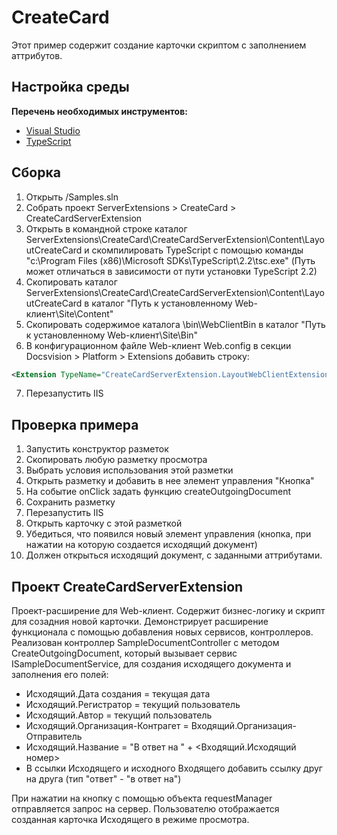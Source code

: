 # CreateCard

Этот пример содержит создание карточки скриптом с заполнением аттрибутов.

## Настройка среды

**Перечень необходимых инструментов:** 
* [Visual Studio](https://www.visualstudio.com)
* [TypeScript](https://www.typescriptlang.org)

## Сборка

1. Открыть /Samples.sln
3. Собрать проект ServerExtensions > CreateCard > CreateCardServerExtension
4. Открыть в командной строке каталог ServerExtensions\CreateCard\CreateCardServerExtension\Content\LayoutCreateCard и скомпилировать TypeScript с помощью команды
"c:\Program Files (x86)\Microsoft SDKs\TypeScript\2.2\tsc.exe" (Путь может отличаться в зависимости от пути установки TypeScript 2.2)
7. Скопировать каталог ServerExtensions\CreateCard\CreateCardServerExtension\Content\LayoutCreateCard в каталог "Путь к установленному Web-клиент\Site\Content"
5. Скопировать содержимое каталога \bin\WebClientBin в каталог "Путь к установленному Web-клиент\Site\Bin"
8. В конфигурационном файле Web-клиент Web.config в секции Docsvision > Platform > Extensions добавить строку:
```xml
<Extension TypeName="CreateCardServerExtension.LayoutWebClientExtension, CreateCardServerExtension" Target="WebClient"/>
``` 
7. Перезапустить IIS

## Проверка примера

1. Запустить конструктор разметок
2. Скопировать любую разметку просмотра
3. Выбрать условия использования этой разметки
4. Открыть разметку и добавить в нее элемент управления "Кнопка"
5. На событие onClick задать функцию createOutgoingDocument 
6. Сохранить разметку
7. Перезапустить IIS
8. Открыть карточку с этой разметкой
9. Убедиться, что появился новый элемент управления (кнопка, при нажатии на которую создается исходящий документ)
10. Должен открыться исходящий документ, с заданными аттрибутами.

## Проект CreateCardServerExtension

Проект-расширение для Web-клиент. Содержит бизнес-логику и скрипт для созадния новой карточки. 
Демонстрирует расширение функционала с помощью добавления новых сервисов, контроллеров.
Реализован контроллер SampleDocumentController с методом CreateOutgoingDocument, который вызывает сервис ISampleDocumentService,
 для создания исходящего документа и заполнения его полей:  
- Исходящий.Дата создания = текущая дата
- Исходящий.Регистратор = текущий пользователь
- Исходящий.Автор = текущий пользователь
- Исходящий.Организация-Контрагет = Входящий.Организация-Отправитель
- Исходящий.Название = "В ответ на " + <Входящий.Исходящий номер>
- В ссылки Исходящего и исходного Входящего добавить ссылку друг на друга (тип "ответ" - "в ответ на")

При нажатии на кнопку с помощью объекта requestManager отправляется запрос на сервер. Пользователю отображается созданная карточка Исходящего в режиме просмотра.